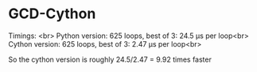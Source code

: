 GCD-Cython
==========

Timings: <br\>
Python version: 625 loops, best of 3: 24.5 µs per loop<br\>
Cython version: 625 loops, best of 3: 2.47 µs per loop<br\>

So the cython version is roughly 24.5/2.47 = 9.92 times faster
